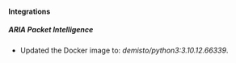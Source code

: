 #### Integrations
##### ARIA Packet Intelligence
- Updated the Docker image to: *demisto/python3:3.10.12.66339*.

